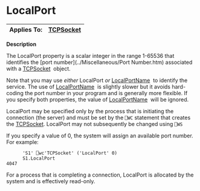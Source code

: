 




<h1 class="heading"><span class="name">LocalPort</span></h1>

| Applies To: | [TCPSocket](../a-z/tcpsocket.md) |
| --- | ---  |


**Description**


The LocalPort property is a scalar integer in the range 1-65536 that
identifies the [port number](../Miscellaneous/Port Number.htm) associated with a [TCPSocket](../a-z/tcpsocket.md)
 object.



Note that you may use *either* LocalPort *or* [LocalPortName](../a-z/localportname.md)
 to identify the service. The use of [LocalPortName](../a-z/localportname.md)
 is slightly slower but it avoids hard-coding the port number in your program and
is generally more flexible. If you specify both properties, the value of [LocalPortName](../a-z/localportname.md)
 will be ignored.


LocalPort may be specified only by the process that is initiating the
connection (the server) and must be set by the `⎕WC`
statement that creates the [TCPSocket](../a-z/tcpsocket.md).
LocalPort may not subsequently be changed using `⎕WS`



If you specify a value of 0, the system will assign an available port number.
For example:
```apl
      'S1' ⎕wc'TCPSocket' ('LocalPort' 0)
      S1.LocalPort
4047
```



For a process that is completing a connection, LocalPort is allocated by the
system and is effectively read-only.


